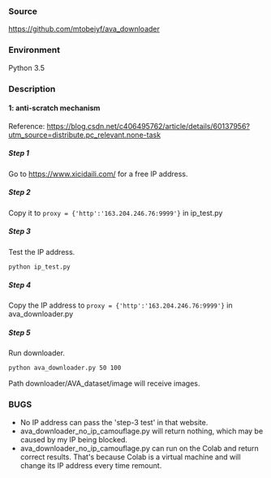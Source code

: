 ### Source
https://github.com/mtobeiyf/ava_downloader

### Environment

Python 3.5

### Description

#### 1: anti-scratch mechanism

Reference: https://blog.csdn.net/c406495762/article/details/60137956?utm_source=distribute.pc_relevant.none-task

##### Step 1

Go to https://www.xicidaili.com/ for a free IP address.

##### Step 2

Copy it to `proxy = {'http':'163.204.246.76:9999'}` in ip_test.py

##### Step 3

Test the IP address.

```bash
python ip_test.py
```

##### Step 4

Copy the IP address to `proxy = {'http':'163.204.246.76:9999'}` in ava_downloader.py

##### Step 5

Run downloader.

```bash
python ava_downloader.py 50 100
```

Path downloader/AVA_dataset/image will receive images.

### BUGS

- No IP address can pass the 'step-3 test' in that website.
- ava_downloader_no_ip_camouflage.py will return nothing, which may be caused by my IP being blocked.
- ava_downloader_no_ip_camouflage.py can run on the Colab and return correct results. That's because Colab is a virtual machine and will change its IP address every time remount.